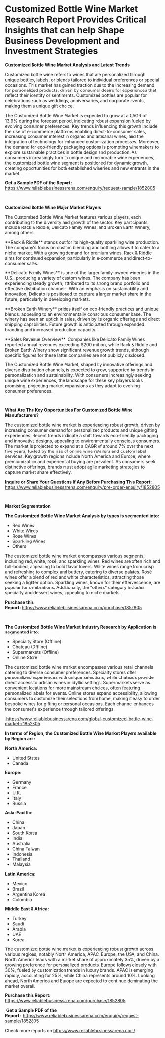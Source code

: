 <p><h1>Customized Bottle Wine Market Research Report Provides Critical Insights that can help Shape Business Development and Investment Strategies</h1></p><p><strong>Customized Bottle Wine Market Analysis and Latest Trends</strong></p>
<p><p>Customized bottle wine refers to wines that are personalized through unique bottles, labels, or blends tailored to individual preferences or special occasions. This market has gained traction due to the increasing demand for personalized products, driven by consumer desire for experiences that reflect their identity or sentiments. Customized bottles are popular for celebrations such as weddings, anniversaries, and corporate events, making them a unique gift choice.</p><p>The Customized Bottle Wine Market is expected to grow at a CAGR of 13.9% during the forecast period, indicating robust expansion fueled by evolving consumer preferences. Key trends influencing this growth include the rise of e-commerce platforms enabling direct-to-consumer sales, increasing consumer interest in organic and artisanal wines, and the integration of technology for enhanced customization processes. Moreover, the demand for eco-friendly packaging options is prompting winemakers to explore sustainable practices in bottle design and production. As consumers increasingly turn to unique and memorable wine experiences, the customized bottle wine segment is positioned for dynamic growth, creating opportunities for both established wineries and new entrants in the market.</p></p>
<p><strong>Get a Sample PDF of the Report:&nbsp;</strong> <a href="https://www.reliablebusinessarena.com/enquiry/request-sample/1852805?utm_campaign=2238&utm_medium=2&utm_source=Github&utm_content=ia&utm_term=15022025&utm_id=customized-bottle-wine">https://www.reliablebusinessarena.com/enquiry/request-sample/1852805</a></p>
<p>&nbsp;</p>
<p><strong>Customized Bottle Wine Major Market Players</strong></p>
<p><p>The Customized Bottle Wine Market features various players, each contributing to the diversity and growth of the sector. Key participants include Rack & Riddle, Delicato Family Wines, and Broken Earth Winery, among others.</p><p>**Rack & Riddle** stands out for its high-quality sparkling wine production. The company's focus on custom blending and bottling allows it to cater to a niche market. With a growing demand for premium wines, Rack & Riddle aims for continued expansion, particularly in e-commerce and direct-to-consumer sales.</p><p>**Delicato Family Wines** is one of the larger family-owned wineries in the U.S., producing a variety of custom wines. The company has been experiencing steady growth, attributed to its strong brand portfolio and effective distribution channels. With an emphasis on sustainability and innovation, Delicato is positioned to capture a larger market share in the future, particularly in developing markets.</p><p>**Broken Earth Winery** prides itself on eco-friendly practices and unique blends, appealing to an environmentally conscious consumer base. The winery has seen an uptick in sales, driven by its organic offerings and direct shipping capabilities. Future growth is anticipated through expanded branding and increased production capacity.</p><p>**Sales Revenue Overview**: Companies like Delicato Family Wines reported annual revenues exceeding $200 million, while Rack & Riddle and Broken Earth Winery show significant revenue growth trends, although specific figures for these latter companies are not publicly disclosed. </p><p>The Customized Bottle Wine Market, shaped by innovative offerings and diverse distribution channels, is expected to grow, supported by trends in personalization and sustainability. With consumers increasingly seeking unique wine experiences, the landscape for these key players looks promising, projecting market expansions as they adapt to evolving consumer preferences.</p></p>
<p>&nbsp;</p>
<p><strong>What Are The Key Opportunities For Customized Bottle Wine Manufacturers?</strong></p>
<p><p>The customized bottle wine market is experiencing robust growth, driven by increasing consumer demand for personalized products and unique gifting experiences. Recent trends indicate a shift towards eco-friendly packaging and innovative designs, appealing to environmentally conscious consumers. The market is projected to expand at a CAGR of around 7% over the next five years, fueled by the rise of online wine retailers and custom label services. Key growth regions include North America and Europe, where premiumization and experiential buying are prevalent. As consumers seek distinctive offerings, brands must adopt agile marketing strategies to capture market share effectively.</p></p>
<p><strong>Inquire or Share Your Questions If Any Before Purchasing This Report:</strong> <a href="https://www.reliablebusinessarena.com/enquiry/pre-order-enquiry/1852805?utm_campaign=2238&utm_medium=2&utm_source=Github&utm_content=ia&utm_term=15022025&utm_id=customized-bottle-wine">https://www.reliablebusinessarena.com/enquiry/pre-order-enquiry/1852805</a></p>
<p>&nbsp;</p>
<p><strong>Market Segmentation</strong></p>
<p><strong>The Customized Bottle Wine Market Analysis by types is segmented into:</strong></p>
<p><ul><li>Red Wines</li><li>White Wines</li><li>Rose Wines</li><li>Sparkling Wines</li><li>Others</li></ul></p>
<p><p>The customized bottle wine market encompasses various segments, including red, white, rosé, and sparkling wines. Red wines are often rich and full-bodied, appealing to bold flavor lovers. White wines range from crisp and refreshing to complex and buttery, catering to diverse palates. Rosé wines offer a blend of red and white characteristics, attracting those seeking a lighter option. Sparkling wines, known for their effervescence, are popular for celebrations. Additionally, the "others" category includes specialty and dessert wines, appealing to niche markets.</p></p>
<p><strong>Purchase this Report:&nbsp;</strong><a href="https://www.reliablebusinessarena.com/purchase/1852805?utm_campaign=2238&utm_medium=2&utm_source=Github&utm_content=ia&utm_term=15022025&utm_id=customized-bottle-wine">https://www.reliablebusinessarena.com/purchase/1852805</a></p>
<p>&nbsp;</p>
<p><strong>The Customized Bottle Wine Market Industry Research by Application is segmented into:</strong></p>
<p><ul><li>Specialty Store (Offline)</li><li>Chateau (Offline)</li><li>Supermarkets (Offline)</li><li>Online Store</li></ul></p>
<p><p>The customized bottle wine market encompasses various retail channels catering to diverse consumer preferences. Specialty stores offer personalized experiences with unique selections, while chateaus provide direct access to artisan wines in idyllic settings. Supermarkets serve as convenient locations for more mainstream choices, often featuring personalized labels for events. Online stores expand accessibility, allowing consumers to customize their selections from home, making it easy to order bespoke wines for gifting or personal occasions. Each channel enhances the consumer's experience through tailored offerings.</p></p>
<p><a href="https://www.reliablebusinessarena.com/global-customized-bottle-wine-market-r1852805?utm_campaign=2238&utm_medium=2&utm_source=Github&utm_content=ia&utm_term=15022025&utm_id=customized-bottle-wine">&nbsp;https://www.reliablebusinessarena.com/global-customized-bottle-wine-market-r1852805</a></p>
<p><strong>In terms of Region, the Customized Bottle Wine Market Players available by Region are:</strong></p>
<p>
    <p> <strong> North America: </strong>
        <ul>
            <li>United States</li>
            <li>Canada</li>
        </ul>
        </p> 
    <p> <strong> Europe: </strong>
        <ul>
            <li>Germany</li>
            <li>France</li>
            <li>U.K.</li>
            <li>Italy</li>
            <li>Russia</li>
        </ul>
        </p> 
    <p> <strong> Asia-Pacific: </strong>
        <ul>
            <li>China</li>
            <li>Japan</li>
            <li>South Korea</li>
            <li>India</li>
            <li>Australia</li>
            <li>China Taiwan</li>
            <li>Indonesia</li>
            <li>Thailand</li>
            <li>Malaysia</li>
        </ul>
        </p> 
    <p> <strong> Latin America: </strong>
        <ul>
            <li>Mexico</li>
            <li>Brazil</li>
            <li>Argentina Korea</li>
            <li>Colombia</li>
        </ul>
        </p> 
    <p> <strong> Middle East & Africa: </strong>
        <ul>
            <li>Turkey</li>
            <li>Saudi</li>
            <li>Arabia</li>
            <li>UAE</li>
            <li>Korea</li>
        </ul>
    </p>
    </p>
<p><p>The customized bottle wine market is experiencing robust growth across various regions, notably North America, APAC, Europe, the USA, and China. North America leads with a market share of approximately 35%, driven by a growing preference for personalized products. Europe follows closely with 30%, fueled by customization trends in luxury brands. APAC is emerging rapidly, accounting for 25%, while China represents around 10%. Looking ahead, North America and Europe are expected to continue dominating the market overall.</p></p>
<p><strong>Purchase this Report: </strong><a href="https://www.reliablebusinessarena.com/purchase/1852805?utm_campaign=2238&utm_medium=2&utm_source=Github&utm_content=ia&utm_term=15022025&utm_id=customized-bottle-wine">https://www.reliablebusinessarena.com/purchase/1852805</a></p>
<p>&nbsp;<strong>Get a Sample PDF of the Report:&nbsp;&nbsp;</strong><a href="https://www.reliablebusinessarena.com/enquiry/request-sample/1852805?utm_campaign=2238&utm_medium=2&utm_source=Github&utm_content=ia&utm_term=15022025&utm_id=customized-bottle-wine">https://www.reliablebusinessarena.com/enquiry/request-sample/1852805</a></p>
<p><strong></strong></p>
<p>Check more reports on <a href="https://www.reliablebusinessarena.com/?utm_campaign=2238&utm_medium=2&utm_source=Github&utm_content=ia&utm_term=15022025&utm_id=customized-bottle-wine">https://www.reliablebusinessarena.com/</a></p>